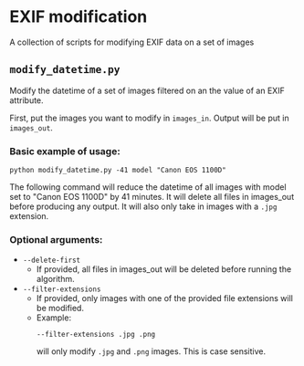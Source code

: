# EXIF modification

A collection of scripts for modifying EXIF data on a set of images

## `modify_datetime.py`
Modify the datetime of a set of images filtered on an the value of an EXIF attribute.

First, put the images you want to modify in `images_in`. Output will be put in `images_out`.

### Basic example of usage:
```
python modify_datetime.py -41 model "Canon EOS 1100D"
```
The following command will reduce the datetime of all images with model set to "Canon EOS 1100D" by 41 minutes. It will delete all files in images_out before producing any output. It will also only take in images with a `.jpg` extension.

### Optional arguments:
- `--delete-first`
    - If provided, all files in images_out will be deleted before running the algorithm.
- `--filter-extensions`
    - If provided, only images with one of the provided file extensions will be modified.
    - Example:
        ```
        --filter-extensions .jpg .png
        ```
        will only modify `.jpg` and `.png` images. This is case sensitive.